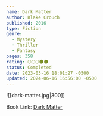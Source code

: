 ```yaml
---
name: Dark Matter
author: Blake Crouch
published: 2016
type: Fiction
genre:
  - Mystery
  - Thriller
  - Fantasy
pages: 358
rating: 🌕🌕🌕🌑🌑
status: Completed
date: 2023-03-16 18:01:27 -0500
updated: 2024-06-16 16:56:00 -0500
---
```


![[dark-matter.jpg|300]]

Book Link: [Dark Matter](https://www.goodreads.com/en/book/show/27833670)
